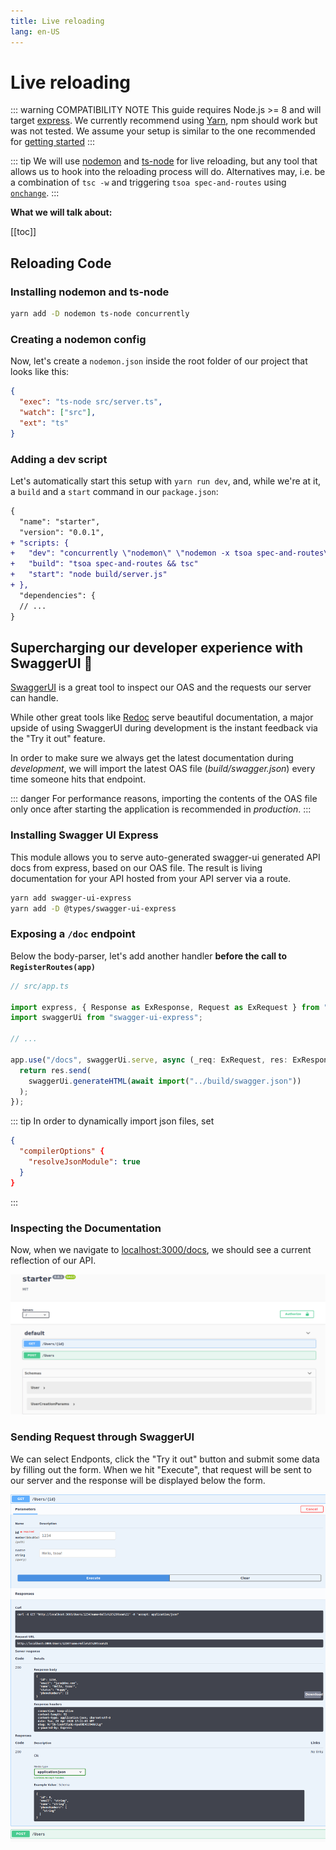 ```yaml
---
title: Live reloading
lang: en-US
---
```


# Live reloading

::: warning COMPATIBILITY NOTE
This guide requires Node.js >= 8 and will target [express](https://expressjs.com).
We currently recommend using [Yarn](https://yarnpkg.com/en/), npm should work but was not tested.
We assume your setup is similar to the one recommended for [getting started](/getting-started)
:::

::: tip
We will use [nodemon](https://nodemon.io/) and [ts-node](https://github.com/TypeStrong/ts-node) for live reloading, but any tool that allows us to hook into the reloading process will do. Alternatives may, i.e. be a combination of `tsc -w` and triggering `tsoa spec-and-routes` using [`onchange`](https://www.npmjs.com/package/onchange).
:::

**What we will talk about:**

[[toc]]

## Reloading Code

### Installing nodemon and ts-node

```bash
yarn add -D nodemon ts-node concurrently
```

### Creating a nodemon config

Now, let's create a `nodemon.json` inside the root folder of our project that looks like this:

```json
{
  "exec": "ts-node src/server.ts",
  "watch": ["src"],
  "ext": "ts"
}
```

### Adding a dev script

Let's automatically start this setup with `yarn run dev`, and, while we're at it, a `build` and a `start` command in our `package.json`:

```diff
{
  "name": "starter",
  "version": "0.0.1",
+ "scripts: {
+   "dev": "concurrently \"nodemon\" \"nodemon -x tsoa spec-and-routes\"",
+   "build": "tsoa spec-and-routes && tsc"
+   "start": "node build/server.js"
+ },
  "dependencies": {
  // ...
}
```

## Supercharging our developer experience with SwaggerUI :rocket:

[SwaggerUI](https://swagger.io/tools/swagger-ui/) is a great tool to inspect our OAS and the requests our server can handle.

While other great tools like [Redoc](https://github.com/Redocly/redoc) serve beautiful documentation, a major upside of using SwaggerUI during development is the instant feedback via the "Try it out" feature.

In order to make sure we always get the latest documentation during _development_, we will import the latest OAS file (_build/swagger.json_) every time someone hits that endpoint.

::: danger
For performance reasons, importing the contents of the OAS file only once after starting the application is recommended in _production_.
:::

### Installing Swagger UI Express

This module allows you to serve auto-generated swagger-ui generated API docs from express, based on our OAS file. The result is living documentation for your API hosted from your API server via a route.

```bash
yarn add swagger-ui-express
yarn add -D @types/swagger-ui-express
```

### Exposing a `/doc` endpoint

Below the body-parser, let's add another handler **before the call to `RegisterRoutes(app)`**

```ts
// src/app.ts

import express, { Response as ExResponse, Request as ExRequest } from "express";
import swaggerUi from "swagger-ui-express";

// ...

app.use("/docs", swaggerUi.serve, async (_req: ExRequest, res: ExResponse) => {
  return res.send(
    swaggerUi.generateHTML(await import("../build/swagger.json"))
  );
});
```

::: tip
In order to dynamically import json files, set

```json
{
  "compilerOptions" {
    "resolveJsonModule": true
  }
}
```

:::

### Inspecting the Documentation

Now, when we navigate to [localhost:3000/docs](http://localhost:3000/docs), we should see a current reflection of our API.

![SwaggerUI](./assets/SwaggerUI.png)

### Sending Request through SwaggerUI

We can select Endponts, click the "Try it out" button and submit some data by filling out the form.
When we hit "Execute", that request will be sent to our server and the response will be displayed below the form.

![SwaggerUI Response](./assets/SwUi-Response.png)
